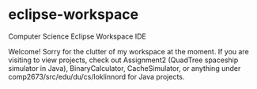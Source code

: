 # eclipse-workspace
 Computer Science Eclipse Workspace IDE

Welcome! Sorry for the clutter of my workspace at the moment. If you are visiting to view projects, check out Assignment2 (QuadTree spaceship simulator in Java), BinaryCalculator, CacheSimulator, or anything under comp2673/src/edu/du/cs/loklinnord for Java projects.
